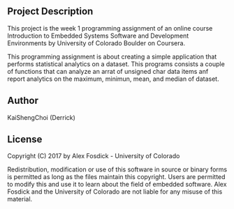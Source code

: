 
## Project Description

This project is the week 1 programming assignment of an online course Introduction to Embedded Systems Software and Development Environments by University of Colorado Boulder on Coursera. 

This programming assignment is about creating a simple application that performs statistical analytics on a dataset. This programs consists a couple of functions that can analyze an arrat of unsigned char data items anf report analytics on the maximum, minimun, mean, and median of dataset.

## Author

KaiShengChoi (Derrick)

## License

Copyright (C) 2017 by Alex Fosdick - University of Colorado
 
Redistribution, modification or use of this software in source or binary forms is permitted as long as the files maintain this copyright. Users are permitted to modify this and use it to learn about the field of embedded software. Alex Fosdick and the University of Colorado are not liable for any misuse of this material. 